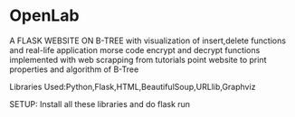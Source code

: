 # OpenLab

A FLASK WEBSITE ON B-TREE with visualization of insert,delete functions and real-life application morse code encrypt and decrypt functions implemented with web scrapping from tutorials point website to print properties and algorithm of B-Tree

Libraries Used:Python,Flask,HTML,BeautifulSoup,URLlib,Graphviz

SETUP: Install all these libraries and do flask run
